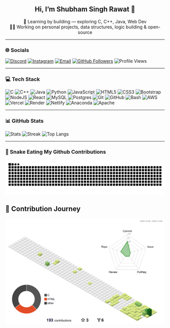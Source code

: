 <div align="center">

## Hi, I’m <b>Shubham Singh Rawat</b> 👋  
🚀 Learning by building — exploring C, C++, Java, Web Dev  
🧑‍💻 Working on personal projects, data structures, logic building & open-source

</div>

---

### 🌐 Socials
[![Discord](https://img.shields.io/badge/Discord-%237289DA.svg?logo=discord&logoColor=white)](https://discord.gg/neox0307_06799)
[![Instagram](https://img.shields.io/badge/Instagram-%23E4405F.svg?logo=Instagram&logoColor=white)](https://instagram.com/shubham._.rawat.10)
[![Email](https://img.shields.io/badge/Email-D14836?logo=gmail&logoColor=white)](mailto:shubhamsinghrawat01@gmail.com)
[![GitHub Followers](https://img.shields.io/github/followers/ShubhamSinghRawat10?label=Follow&style=social)](https://github.com/ShubhamSinghRawat10)
![Profile Views](https://komarev.com/ghpvc/?username=ShubhamSinghRawat10&style=flat&color=blue)

---

### 💻 Tech Stack
![C](https://img.shields.io/badge/c-%2300599C.svg?style=for-the-badge&logo=c&logoColor=white)
![C++](https://img.shields.io/badge/c++-%2300599C.svg?style=for-the-badge&logo=c%2B%2B&logoColor=white)
![Java](https://img.shields.io/badge/java-%23ED8B00.svg?style=for-the-badge&logo=openjdk&logoColor=white)
![Python](https://img.shields.io/badge/python-3670A0?style=for-the-badge&logo=python&logoColor=ffdd54)
![JavaScript](https://img.shields.io/badge/javascript-%23323330.svg?style=for-the-badge&logo=javascript&logoColor=%23F7DF1E)
![HTML5](https://img.shields.io/badge/html5-%23E34F26.svg?style=for-the-badge&logo=html5&logoColor=white)
![CSS3](https://img.shields.io/badge/css3-%231572B6.svg?style=for-the-badge&logo=css3&logoColor=white)
![Bootstrap](https://img.shields.io/badge/bootstrap-%238511FA.svg?style=for-the-badge&logo=bootstrap&logoColor=white)
![NodeJS](https://img.shields.io/badge/node.js-6DA55F?style=for-the-badge&logo=node.js&logoColor=white)
![React](https://img.shields.io/badge/react-%2320232a.svg?style=for-the-badge&logo=react&logoColor=%2361DAFB)
![MySQL](https://img.shields.io/badge/mysql-4479A1.svg?style=for-the-badge&logo=mysql&logoColor=white)
![Postgres](https://img.shields.io/badge/postgres-%23316192.svg?style=for-the-badge&logo=postgresql&logoColor=white)
![Git](https://img.shields.io/badge/git-%23F05033.svg?style=for-the-badge&logo=git&logoColor=white)
![GitHub](https://img.shields.io/badge/github-%23121011.svg?style=for-the-badge&logo=github&logoColor=white)
![Bash](https://img.shields.io/badge/bash_script-%23121011.svg?style=for-the-badge&logo=gnu-bash&logoColor=white)
![AWS](https://img.shields.io/badge/AWS-%23FF9900.svg?style=for-the-badge&logo=amazon-aws&logoColor=white)
![Vercel](https://img.shields.io/badge/vercel-%23000000.svg?style=for-the-badge&logo=vercel&logoColor=white)
![Render](https://img.shields.io/badge/Render-%2346E3B7.svg?style=for-the-badge&logo=render&logoColor=white)
![Netlify](https://img.shields.io/badge/netlify-%23000000.svg?style=for-the-badge&logo=netlify&logoColor=#00C7B7)
![Anaconda](https://img.shields.io/badge/Anaconda-%2344A833.svg?style=for-the-badge&logo=anaconda&logoColor=white)
![Apache](https://img.shields.io/badge/apache-%23D42029.svg?style=for-the-badge&logo=apache&logoColor=white)

---

### 📊 GitHub Stats
![Stats](https://github-readme-stats.vercel.app/api?username=ShubhamSinghRawat10&theme=dark&hide_border=false&include_all_commits=false&count_private=false)
![Streak](https://nirzak-streak-stats.vercel.app/?user=ShubhamSinghRawat10&theme=dark&hide_border=false)
![Top Langs](https://github-readme-stats.vercel.app/api/top-langs/?username=ShubhamSinghRawat10&theme=dark&hide_border=false&include_all_commits=false&count_private=false&layout=compact)

---
### 🐍 Snake Eating My Github Contributions 
![snake gif](https://github.com/ShubhamSinghRawat10/ShubhamSinghRawat10/blob/output/github-contribution-grid-snake.svg) 

## 🧭 Contribution Journey

<div align="center">

<!-- 🌗 3D Graph for Light/Dark -->
<picture>
  <source media="(prefers-color-scheme: dark)" srcset="https://raw.githubusercontent.com/ShubhamSinghRawat10/ShubhamSinghRawat10/main/profile-3d-contrib/profile-gitblock.svg" />
  <img src="https://raw.githubusercontent.com/cssidhu0001/cssidhu0001/main/profile-3d-contrib/profile-green-animate.svg" alt="3D Contribution Graph" />
</picture>
</div>
<!-- Proudly created with GPRM ( https://gprm.itsvg.in ) -->

